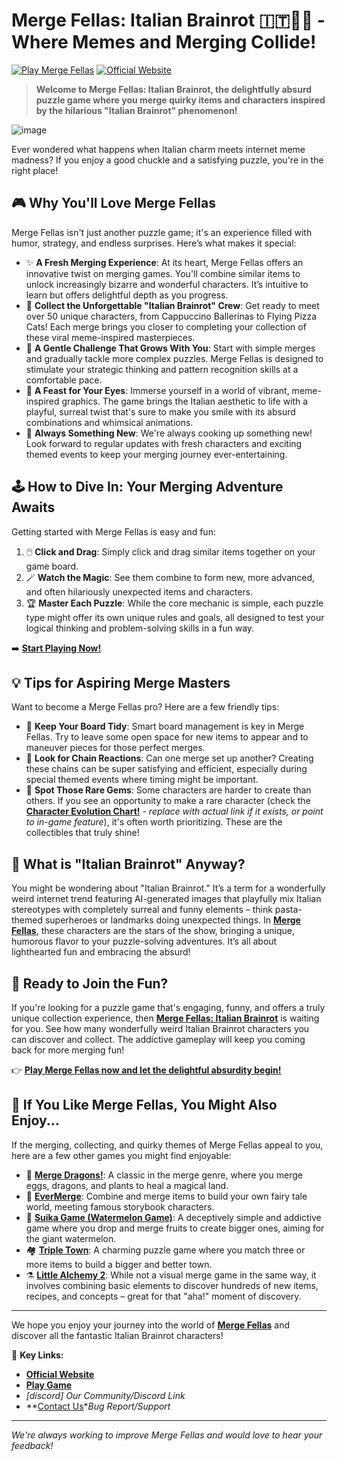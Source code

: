 

# Merge Fellas: Italian Brainrot 🇮🇹🧩😂 - Where Memes and Merging Collide!

[![Play Merge Fellas](https://img.shields.io/badge/Play%20Now!-Merge%20Fellas-brightgreen?style=for-the-badge&logo=gamejolt)](https://merge-fellas.org/)
[![Official Website](https://img.shields.io/badge/Visit%20Website-merge--fellas.org-blue?style=for-the-badge&logo=google-chrome)](https://merge-fellas.org/)

> **Welcome to Merge Fellas: Italian Brainrot, the delightfully absurd puzzle game where you merge quirky items and characters inspired by the hilarious "Italian Brainrot" phenomenon!**


 ![image](https://github.com/user-attachments/assets/dcca6c5c-5e78-4f09-98a3-7ce806e27b34)


Ever wondered what happens when Italian charm meets internet meme madness? If you enjoy a good chuckle and a satisfying puzzle, you're in the right place!

<!-- Consider embedding a gameplay GIF or an eye-catching screenshot here -->
<!-- Example: <p align="center"><img src="URL_TO_YOUR_GAMEPLAY_GIF_OR_SCREENSHOT" width="600"></p> -->

## 🎮 Why You'll Love Merge Fellas

Merge Fellas isn't just another puzzle game; it's an experience filled with humor, strategy, and endless surprises. Here’s what makes it special:

*   ✨ **A Fresh Merging Experience**: At its heart, Merge Fellas offers an innovative twist on merging games. You'll combine similar items to unlock increasingly bizarre and wonderful characters. It’s intuitive to learn but offers delightful depth as you progress.
*   🤪 **Collect the Unforgettable "Italian Brainrot" Crew**: Get ready to meet over 50 unique characters, from Cappuccino Ballerinas to Flying Pizza Cats! Each merge brings you closer to completing your collection of these viral meme-inspired masterpieces.
*   🧠 **A Gentle Challenge That Grows With You**: Start with simple merges and gradually tackle more complex puzzles. Merge Fellas is designed to stimulate your strategic thinking and pattern recognition skills at a comfortable pace.
*   🎨 **A Feast for Your Eyes**: Immerse yourself in a world of vibrant, meme-inspired graphics. The game brings the Italian aesthetic to life with a playful, surreal twist that's sure to make you smile with its absurd combinations and whimsical animations.
*   🚀 **Always Something New**: We're always cooking up something new! Look forward to regular updates with fresh characters and exciting themed events to keep your merging journey ever-entertaining.

## 🕹️ How to Dive In: Your Merging Adventure Awaits

Getting started with Merge Fellas is easy and fun:

1.  🖱️ **Click and Drag**: Simply click and drag similar items together on your game board.
2.  🪄 **Watch the Magic**: See them combine to form new, more advanced, and often hilariously unexpected items and characters.
3.  🏆 **Master Each Puzzle**: While the core mechanic is simple, each puzzle type might offer its own unique rules and goals, all designed to test your logical thinking and problem-solving skills in a fun way.

➡️ **[Start Playing Now!](https://merge-fellas.org/)**

## 💡 Tips for Aspiring Merge Masters

Want to become a Merge Fellas pro? Here are a few friendly tips:

*   🧹 **Keep Your Board Tidy**: Smart board management is key in Merge Fellas. Try to leave some open space for new items to appear and to maneuver pieces for those perfect merges.
*   🔗 **Look for Chain Reactions**: Can one merge set up another? Creating these chains can be super satisfying and efficient, especially during special themed events where timing might be important.
*   💎 **Spot Those Rare Gems**: Some characters are harder to create than others. If you see an opportunity to make a rare character (check the **[Character Evolution Chart!](https://merge-fellas.org/character-evolution-chart)** - *replace with actual link if it exists, or point to in-game feature*), it's often worth prioritizing. These are the collectibles that truly shine!

## 🤔 What is "Italian Brainrot" Anyway?

You might be wondering about "Italian Brainrot." It’s a term for a wonderfully weird internet trend featuring AI-generated images that playfully mix Italian stereotypes with completely surreal and funny elements – think pasta-themed superheroes or landmarks doing unexpected things. In **[Merge Fellas](https://merge-fellas.org/)**, these characters are the stars of the show, bringing a unique, humorous flavor to your puzzle-solving adventures. It’s all about lighthearted fun and embracing the absurd!

## 🎉 Ready to Join the Fun?

If you're looking for a puzzle game that's engaging, funny, and offers a truly unique collection experience, then **[Merge Fellas: Italian Brainrot](https://merge-fellas.org/)** is waiting for you. See how many wonderfully weird Italian Brainrot characters you can discover and collect. The addictive gameplay will keep you coming back for more merging fun!

👉 **[Play Merge Fellas now and let the delightful absurdity begin!](https://merge-fellas.org/)**

## 🌟 If You Like Merge Fellas, You Might Also Enjoy...

If the merging, collecting, and quirky themes of Merge Fellas appeal to you, here are a few other games you might find enjoyable:

*   🐉 **[Merge Dragons!](https://gram.gs/gramgs/links.html?g=merge-dragons&c=US)**: A classic in the merge genre, where you merge eggs, dragons, and plants to heal a magical land.
*   🧚 **[EverMerge](https://www.bigfishgames.com/us/en/game/evermerge.html)**: Combine and merge items to build your own fairy tale world, meeting famous storybook characters.
*   🍉 **[Suika Game (Watermelon Game)](https://www.nintendo.com/us/store/products/suika-game-switch/)**: A deceptively simple and addictive game where you drop and merge fruits to create bigger ones, aiming for the giant watermelon.
*   🏘️ **[Triple Town](https://spryfox.com/our-games/tripletown/)**: A charming puzzle game where you match three or more items to build a bigger and better town.
*   ⚗️ **[Little Alchemy 2](https://littlealchemy2.com/)**: While not a visual merge game in the same way, it involves combining basic elements to discover hundreds of new items, recipes, and concepts – great for that "aha!" moment of discovery.

---

We hope you enjoy your journey into the world of **[Merge Fellas](https://merge-fellas.org/)** and discover all the fantastic Italian Brainrot characters!

🔗 **Key Links:**
*   **[Official Website](https://merge-fellas.org/)**
*   **[Play Game](https://merge-fellas.org/)**
*   *[discord] Our Community/Discord Link*
*   **[Contact Us](https://merge-fellas.org/terms-of-services/)**Bug Report/Support*

---

*We're always working to improve Merge Fellas and would love to hear your feedback!*
